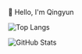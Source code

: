 👋 Hello, I'm Qingyun

![Top Langs](https://github-readme-stats.vercel.app/api/top-langs/?username=TriangleMesh&layout=compact&theme=transparent)

![GitHub Stats](https://github-readme-stats.vercel.app/api?username=TriangleMesh&show_icons=true&theme=transparent)